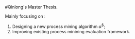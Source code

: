 
#Qinlong's Master Thesis. 

Mainly focusing on :

1. Designing a new process mining algorithm $\alpha^{\$}$;
2. Improving existing process minining evaluation framework. 
